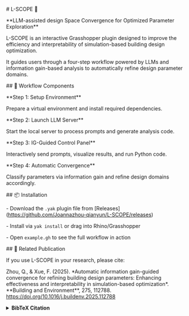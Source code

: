 \# L-SCOPE 🧭  

\*\*LLM-assisted design Space Convergence for Optimized Parameter Exploration\*\*



L-SCOPE is an interactive Grasshopper plugin designed to improve the efficiency and interpretability of simulation-based building design optimization.  

It guides users through a four-step workflow powered by LLMs and information gain-based analysis to automatically refine design parameter domains.



\## 🔧 Workflow Components



\*\*Step 1: Setup Environment\*\*  

Prepare a virtual environment and install required dependencies.



\*\*Step 2: Launch LLM Server\*\*  

Start the local server to process prompts and generate analysis code.



\*\*Step 3: IG-Guided Control Panel\*\*  

Interactively send prompts, visualize results, and run Python code.



\*\*Step 4: Automatic Convergence\*\*  

Classify parameters via information gain and refine design domains accordingly.



\## 📦 Installation



\- Download the `.yak` plugin file from \[Releases](https://github.com/Joannazhou-qianyun/L-SCOPE/releases)

\- Install via `yak install` or drag into Rhino/Grasshopper

\- Open `example.gh` to see the full workflow in action



\## 📝 Related Publication



If you use L-SCOPE in your research, please cite:



Zhou, Q., \& Xue, F. (2025). \*Automatic information gain-guided convergence for refining building design parameters: Enhancing effectiveness and interpretability in simulation-based optimization\*. \*\*Building and Environment\*\*, 275, 112788. https://doi.org/10.1016/j.buildenv.2025.112788



<details>

<summary><strong>BibTeX Citation</strong></summary>



```bibtex

@article{zhou2025igconvergence,

&nbsp; title={Automatic information gain-guided convergence for refining building design parameters: Enhancing effectiveness and interpretability in simulation-based optimization},

&nbsp; author={Zhou, Qianyun and Xue, Feng},

&nbsp; journal={Building and Environment},

&nbsp; volume={275},

&nbsp; pages={112788},

&nbsp; year={2025},

&nbsp; doi={10.1016/j.buildenv.2025.112788}

}

</details> ```



\## 📫 Contact / Issues



Please open an \[issue](https://github.com/Joannazhou-qianyun/L-SCOPE/issues) if you have questions or feedback.

